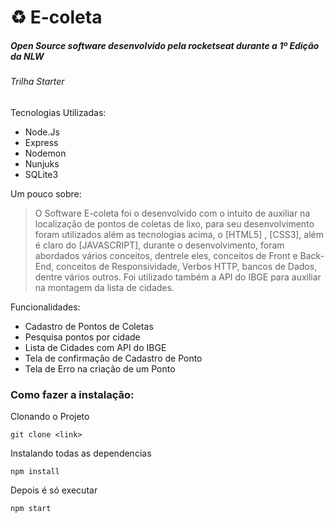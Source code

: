 # :recycle: E-coleta
##### Open Source software desenvolvido pela rocketseat durante a 1º Edição da NLW #####
###### Trilha Starter
Tecnologias Utilizadas:
  - Node.Js
  - Express
  - Nodemon
  - Nunjuks
  - SQLite3

Um pouco sobre:
> O Software E-coleta foi o desenvolvido com o intuito de auxiliar na localização de pontos de coletas de lixo, para seu desenvolvimento foram utilizados além as tecnologias acima, o [HTML5] ,  [CSS3], além é claro do [JAVASCRIPT], durante o desenvolvimento, foram abordados vários conceitos, dentrele eles, conceitos de Front e Back-End, conceitos de Responsividade, Verbos HTTP, bancos de Dados, dentre vários outros. Foi utilizado também a API do IBGE para auxiliar na montagem da lista de cidades.

Funcionalidades:
  - Cadastro de Pontos de Coletas
  - Pesquisa pontos por cidade
  - Lista de Cidades com API do IBGE
  - Tela de confirmação de Cadastro de Ponto
  - Tela de Erro na criação de um Ponto
  
### Como fazer a instalação:
 
 Clonando o Projeto
 ```
 git clone <link>
 
 ```
 
 Instalando todas as dependencias
 ```
 npm install
 
 ```
 Depois é só executar
 
 ```
 npm start
 
 ```
